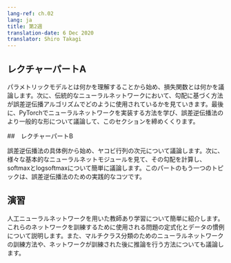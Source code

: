 ```yaml
---
lang-ref: ch.02
lang: ja
title: 第2週
translation-date: 6 Dec 2020
translator: Shiro Takagi
---
```



<!-- ## Lecture part A

We start by understanding what parametrised models are and then discuss what a loss function is. We then look at Gradient-based methods and how it's used in the backpropagation algorithm in a traditional neural network. We conclude this section by learning how to implement a neural network in PyTorch followed by a discussion on a more generalized form of backpropagation.


## Lecture part B

We begin with a concrete example of backpropagation and discuss the dimensions of Jacobian matrices. We then look at various basic neural net modules and compute their gradients, followed by a brief discussion on softmax and logsoftmax. The other topic of discussion in this part is Practical Tricks for backpropagation.


## Practicum

We give a brief introduction to supervised learning using artificial neural networks. We expound on the problem formulation and conventions of data used to train these networks. We also discuss how to train a neural network for multi class classification, and how to perform inference once the network is trained. -->

## レクチャーパートA

パラメトリックモデルとは何かを理解することから始め、損失関数とは何かを議論します。次に、伝統的なニューラルネットワークにおいて、勾配に基づく方法が誤差逆伝播アルゴリズムでどのように使用されているかを見ていきます。最後に、PyTorchでニューラルネットワークを実装する方法を学び、誤差逆伝播法のより一般的な形について議論して、このセクションを締めくくります。


##　レクチャーパートB

誤差逆伝播法の具体例から始め、ヤコビ行列の次元について議論します。次に、様々な基本的なニューラルネットモジュールを見て、その勾配を計算し、softmaxとlogsoftmaxについて簡単に議論します。このパートのもう一つのトピックは、誤差逆伝播法のための実践的なコツです。


## 演習

人工ニューラルネットワークを用いた教師あり学習について簡単に紹介します。これらのネットワークを訓練するために使用される問題の定式化とデータの慣例について説明します。また、マルチクラス分類のためのニューラルネットワークの訓練方法や、ネットワークが訓練された後に推論を行う方法についても議論します。
